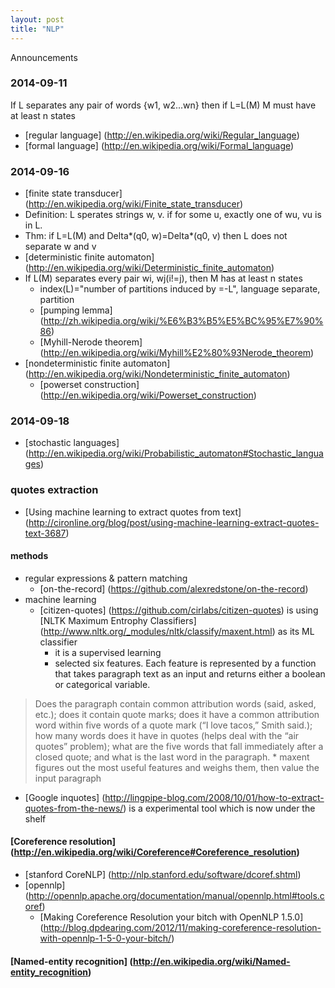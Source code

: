 ```yaml
---
layout: post
title: "NLP"
---
```


Announcements

### 2014-09-11
If L separates any pair of words {w1, w2...wn} then if L=L(M) M must have at least n states
* [regular language] (http://en.wikipedia.org/wiki/Regular_language)
* [formal language] (http://en.wikipedia.org/wiki/Formal_language)

### 2014-09-16
* [finite state transducer] (http://en.wikipedia.org/wiki/Finite_state_transducer)
* Definition: L sperates strings w, v. if for some u, exactly one of wu, vu is in L.
* Thm: if L=L(M) and Delta*(q0, w)=Delta*(q0, v) then L does not separate w and v
* [deterministic finite automaton] (http://en.wikipedia.org/wiki/Deterministic_finite_automaton)
* If L(M) separates every pair wi, wj(i!=j), then M has at least n states
    * index(L)="number of partitions induced by =-L", language separate, partition
    * [pumping lemma] (http://zh.wikipedia.org/wiki/%E6%B3%B5%E5%BC%95%E7%90%86)
    * [Myhill-Nerode theorem] (http://en.wikipedia.org/wiki/Myhill%E2%80%93Nerode_theorem)
* [nondeterministic finite automaton] (http://en.wikipedia.org/wiki/Nondeterministic_finite_automaton)
    * [powerset construction] (http://en.wikipedia.org/wiki/Powerset_construction)

### 2014-09-18
* [stochastic languages] (http://en.wikipedia.org/wiki/Probabilistic_automaton#Stochastic_languages)

### quotes extraction
* [Using machine learning to extract quotes from text] (http://cironline.org/blog/post/using-machine-learning-extract-quotes-text-3687)
#### methods
* regular expressions & pattern matching
    * [on-the-record] (https://github.com/alexredstone/on-the-record)
* machine learning
    * [citizen-quotes] (https://github.com/cirlabs/citizen-quotes) is using [NLTK Maximum Entrophy Classifiers] (http://www.nltk.org/_modules/nltk/classify/maxent.html) as its ML classifier
        * it is a supervised learning
        * selected six features. Each feature is represented by a function that takes paragraph text as an input and returns either a boolean or categorical variable.
>Does the paragraph contain common attribution words (said, asked, etc.);
>does it contain quote marks;
>does it have a common attribution word within five words of a quote mark (“I love tacos,” Smith said.);
>how many words does it have in quotes (helps deal with the “air quotes” problem);
>what are the five words that fall immediately after a closed quote;
>and what is the last word in the paragraph.
        * maxent figures out the most useful features and weighs them, then value the input paragraph
* [Google inquotes] (http://lingpipe-blog.com/2008/10/01/how-to-extract-quotes-from-the-news/) is a experimental tool which is now under the shelf

#### [Coreference resolution] (http://en.wikipedia.org/wiki/Coreference#Coreference_resolution)
* [stanford CoreNLP] (http://nlp.stanford.edu/software/dcoref.shtml)
* [opennlp] (http://opennlp.apache.org/documentation/manual/opennlp.html#tools.coref)
    * [Making Coreference Resolution your bitch with OpenNLP 1.5.0] (http://blog.dpdearing.com/2012/11/making-coreference-resolution-with-opennlp-1-5-0-your-bitch/)

#### [Named-entity recognition] (http://en.wikipedia.org/wiki/Named-entity_recognition)


